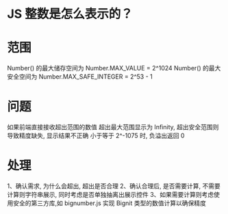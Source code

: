 # JS 整数是怎么表示的？

# 范围

Number() 的最大储存空间为 Number.MAX_VALUE = 2^1024
Number() 的最大安全空间为 Number.MAX_SAFE_INTEGER = 2^53 - 1

# 问题

如果前端直接接收超出范围的数值
    超出最大范围显示为 Infinity, 
    超出安全范围则导致精度缺失, 显示结果不正确
    小于等于 2^-1075 时, 负溢出返回 0

# 处理

1、确认需求, 为什么会超出, 超出是否合理
2、确认合理后, 是否需要计算, 不需要计算则字符串展示, 同时考虑是否单独抽离出展示控件
3、如果需要计算则考虑使用安全的第三方库,如 bignumber.js 实现 Bignit 类型的数值计算以确保精度